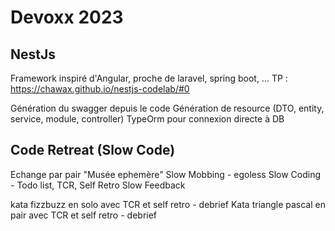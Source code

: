 # Devoxx 2023

## NestJs
Framework inspiré d'Angular, proche de laravel, spring boot, ...
TP : https://chawax.github.io/nestjs-codelab/#0

Génération du swagger depuis le code
Génération de resource (DTO, entity, service, module, controller)
TypeOrm pour connexion directe à DB

## Code Retreat (Slow Code)
Echange par pair
"Musée ephemère"
Slow Mobbing - egoless
Slow Coding - Todo list, TCR, Self Retro
Slow Feedback

kata fizzbuzz en solo avec TCR et self retro - debrief
Kata triangle pascal en pair avec TCR et self retro - debrief
